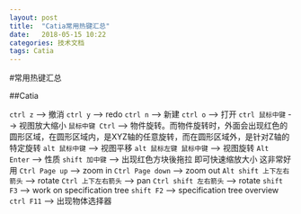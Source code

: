 ```yaml
---
layout: post
title:  "Catia常用热键汇总"
date:   2018-05-15 10:22
categories: 技术文档
tags: Catia
---
```


#常用热键汇总

##Catia

`ctrl z` --> 撤消 
`ctrl y` --> redo 
`ctrl n` --> 新建 
`ctrl o` --> 打开 
`ctrl 鼠标中键` --> 视图放大缩小
`鼠标中键 Ctrl` --> 物件旋转。而物件旋转时，外面会出现红色的圆形区域，在圆形区域内，是XYZ轴的任意旋转，而在圆形区域外，是针对Z轴的特定旋转 
`alt 鼠标中键` --> 视图平移 
`alt 鼠标左键 鼠标中键` --> 视图旋转 
`Alt Enter` --> 性质 
`shift 加中键` --> 出现红色方块後拖拉 即可快速缩放大小 这非常好用
`Ctrl Page up` --> zoom in
`Ctrl Page down` --> zoom out 
`Alt shift 上下左右箭头` --> rotate 
`Ctrl 上下左右箭头` --> pan 
`Ctrl shift 左右箭头` --> rotate 
`shift F3` --> work on specification tree 
`shift F2` --> specification tree overview
`ctrl F11` --> 出现物体选择器

